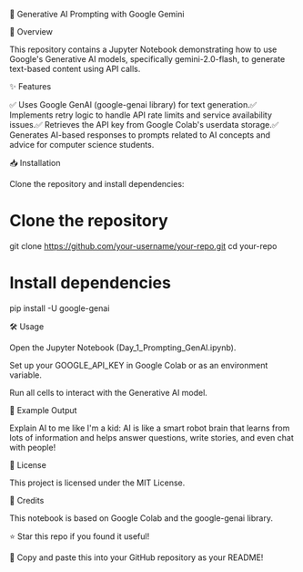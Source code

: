 📌 Generative AI Prompting with Google Gemini

🚀 Overview

This repository contains a Jupyter Notebook demonstrating how to use Google's Generative AI models, specifically gemini-2.0-flash, to generate text-based content using API calls.

✨ Features

✅ Uses Google GenAI (google-genai library) for text generation.✅ Implements retry logic to handle API rate limits and service availability issues.✅ Retrieves the API key from Google Colab's userdata storage.✅ Generates AI-based responses to prompts related to AI concepts and advice for computer science students.

📥 Installation

Clone the repository and install dependencies:

# Clone the repository
git clone https://github.com/your-username/your-repo.git
cd your-repo

# Install dependencies
pip install -U google-genai

🛠️ Usage

Open the Jupyter Notebook (Day_1_Prompting_GenAI.ipynb).

Set up your GOOGLE_API_KEY in Google Colab or as an environment variable.

Run all cells to interact with the Generative AI model.

📝 Example Output

Explain AI to me like I'm a kid:
AI is like a smart robot brain that learns from lots of information and helps answer questions, write stories, and even chat with people!

📜 License

This project is licensed under the MIT License.

🙌 Credits

This notebook is based on Google Colab and the google-genai library.

⭐ Star this repo if you found it useful!

🎯 Copy and paste this into your GitHub repository as your README!
